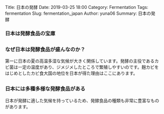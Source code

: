 Title: 日本の発酵
Date: 2019-03-25 18:00
Category:   Fermentation
Tags: fermentation
Slug: fermentation_japan
Author: yuna06
Summary: 日本の発酵


<h3>
日本は発酵食品の宝庫
</h3>
<p style="margin-bottom:2em;">


</p>

<h3>
なぜ日本は発酵食品が盛んなのか？
</h3>
<p style="margin-bottom:2em;">
第一に日本の夏の高温多湿な気候が大きく関係しています。発酵の主役であるカビ菌は一定の温度があり、ジメジメしたところで繁殖しやすいのです。麹カビをはじめとしたカビ食大国の地位を日本が得た理由はここにあります。

</p>

<h3>
日本には多種多様な発酵食品がある
</h3>
<p style="margin-bottom:2em;">
日本が発酵に適した気候を持っているため、発酵食品の種類も非常に豊富なものがあります。

</p>

<h3>

</h3>
<p style="margin-bottom:2em;">


</p>

